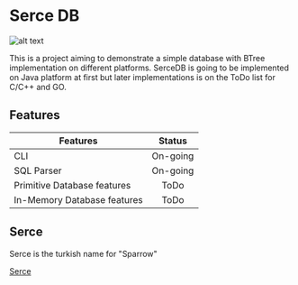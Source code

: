 Serce DB
========
![alt text](https://upload.wikimedia.org/wikipedia/commons/a/a5/HouseSparrow23.jpg "Sevimli Serce")

This is a project aiming to demonstrate a simple database with BTree implementation on different platforms.
SerceDB is going to be implemented on Java platform at first but later implementations is on the ToDo list
for C/C++ and GO.

Features
--------


| Features                    | Status        |
| --------------------------- |:-------------:|
| CLI                         | On-going      |
| SQL Parser                  | On-going      |
| Primitive Database features | ToDo          |
| In-Memory Database features | ToDo          |


Serce
-----
Serce is the turkish name for "Sparrow"

[Serce](https://tr.wikipedia.org/wiki/Ser%C3%A7e)